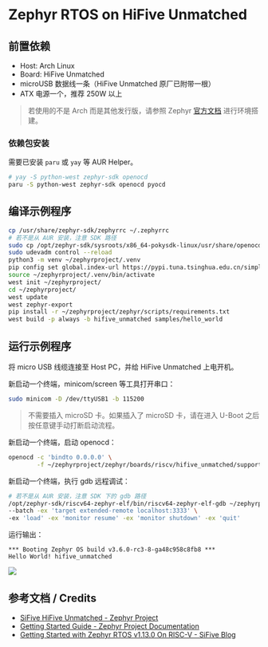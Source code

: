 # Zephyr RTOS on HiFive Unmatched

## 前置依赖

- Host: Arch Linux
- Board: HiFive Unmatched
- microUSB 数据线一条（HiFive Unmatched 原厂已附带一根）
- ATX 电源一个，推荐 250W 以上

> 若使用的不是 Arch 而是其他发行版，请参照 Zephyr [官方文档](https://docs.zephyrproject.org/latest/develop/getting_started/index.html) 进行环境搭建。

### 依赖包安装

需要已安装 `paru` 或 `yay` 等 AUR Helper。

```bash
# yay -S python-west zephyr-sdk openocd
paru -S python-west zephyr-sdk openocd pyocd
```

## 编译示例程序

```bash
cp /usr/share/zephyr-sdk/zephyrrc ~/.zephyrrc
# 若不是从 AUR 安装，注意 SDK 路径
sudo cp /opt/zephyr-sdk/sysroots/x86_64-pokysdk-linux/usr/share/openocd/contrib/60-openocd.rules /etc/udev/rules.d/
sudo udevadm control --reload
python3 -m venv ~/zephyrproject/.venv
pip config set global.index-url https://pypi.tuna.tsinghua.edu.cn/simple
source ~/zephyrproject/.venv/bin/activate
west init ~/zephyrproject/
cd ~/zephyrproject/
west update
west zephyr-export
pip install -r ~/zephyrproject/zephyr/scripts/requirements.txt
west build -p always -b hifive_unmatched samples/hello_world
```

## 运行示例程序

将 micro USB 线缆连接至 Host PC，并给 HiFive Unmatched 上电开机。

新启动一个终端，minicom/screen 等工具打开串口：

```bash
sudo minicom -D /dev/ttyUSB1 -b 115200
```

> 不需要插入 microSD 卡。如果插入了 microSD 卡，请在进入 U-Boot 之后按任意键手动打断启动流程。

新启动一个终端，启动 openocd：

```bash
openocd -c 'bindto 0.0.0.0' \
        -f ~/zephyrproject/zephyr/boards/riscv/hifive_unmatched/support/openocd_hifive_unmatched.cfg
```

新启动一个终端，执行 gdb 远程调试：

```bash
# 若不是从 AUR 安装，注意 SDK 下的 gdb 路径
/opt/zephyr-sdk/riscv64-zephyr-elf/bin/riscv64-zephyr-elf-gdb ~/zephyrproject/zephyr/build/zephyr/zephyr.elf \
--batch -ex 'target extended-remote localhost:3333' \
-ex 'load' -ex 'monitor resume' -ex 'monitor shutdown' -ex 'quit'
```

运行输出：

```
*** Booting Zephyr OS build v3.6.0-rc3-8-ga48c958c8fb8 ***
Hello World! hifive_unmatched
```

![](./images/zephyr_unmatched.png)

## 参考文档 / Credits

- [SiFive HiFive Unmatched - Zephyr Project](https://docs.zephyrproject.org/latest/boards/riscv/hifive_unmatched/doc/index.html)
- [Getting Started Guide - Zephyr Project Documentation](https://docs.zephyrproject.org/latest/develop/getting_started/index.html)
- [Getting Started with Zephyr RTOS v1.13.0 On RISC-V - SiFive Blog](https://www.sifive.cn/blog/getting-started-with-zephyr-rtos-v1.13.0-on-risc-v)